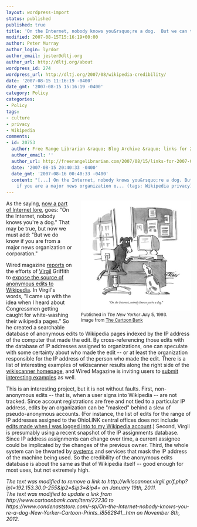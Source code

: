 ```yaml
---
layout: wordpress-import
status: published
published: true
title: 'On the Internet, nobody knows you&rsquo;re a dog.  But we can tell if you are a major news organization or corporation.'
modified: 2007-08-15T15:16:19+00:00
author: Peter Murray
author_login: lyrdor
author_email: jester@dltj.org
author_url: http://dltj.org/about
wordpress_id: 274
wordpress_url: http://dltj.org/2007/08/wikipedia-credibility/
date: '2007-08-15 11:16:19 -0400'
date_gmt: '2007-08-15 15:16:19 -0400'
category: Policy
categories:
- Policy
tags:
- culture
- privacy
- Wikipedia
comments:
- id: 20753
  author: Free Range Librarian &raquo; Blog Archive &raquo; links for 2007-08-16
  author_email: ''
  author_url: http://freerangelibrarian.com/2007/08/15/links-for-2007-08-16/
  date: '2007-08-15 20:40:33 -0400'
  date_gmt: '2007-08-16 00:40:33 -0400'
  content: "[...] On the Internet, nobody knows you&rsquo;re a dog. But we can tell
    if you are a major news organization o... (tags: Wikipedia privacy) [...]"
---
```

<div style="width:300px; font-size:85%; float: right; padding: 0 0 1.5em 2em;"><img src="/wp-content/uploads/2007/08/peter-steiner-on-the-internet-nobody-knows-you-re-a-dog-new-yorker-cartoon.jpg" alt="Illustration of a dog, sitting at a computer terminal, talking to another dog.  Includes caption: &ldquo;On the Internet, nobody knows you&rsquo;re a dog.&rdquo;" />Published in <i>The New Yorker</i> July 5, 1993.<br />Image from <a href="https://www.condenaststore.com/-sp/On-the-Internet-nobody-knows-you-re-a-dog-New-Yorker-Cartoon-Prints_i8562841_.htm" title="Peter Steiner : &#8220;On the Internet, nobody knows you&#8217;re a dog.&#8221; - Cartoonbank.com">The Cartoon Bank</a></div>
<p>As the saying, <a href="http://query.nytimes.com/gst/fullpage.html?res=9F00E7DE113FF937A25751C1A9669C8B63&#038;sec=&#038;spon=&#038;partner=permalink&#038;exprod=permalink" title="Cartoon Captures Spirit of the Internet  - New York Times">now a part of Internet lore</a>, goes:  "On the Internet, nobody knows you're a dog."  That may be true, but now we must add: "But we do know if you are from a major news organization or corporation."</p>
<p>Wired magazine <a href="http://web.archive.org/web/20140209203337/http://www.wired.com/politics/onlinerights/news/2007/08/wiki_tracker?currentPage=all" title="Wired News:  See Who&#039;s Editing Wikipedia - Diebold, the CIA, a Campaign">reports</a> on the efforts of <a href="http://virgil.gr" title="VIRGIL.GRiffith">Virgil</a> Griffith to <a href="http://web.archive.org/web/20130510070028/http://wikiscanner.virgil.gr/" title="List anonymous wikipedia edits from interesting organizations">expose the source of anonymous edits to Wikipedia</a>.  In Virgil's words, "I came up with the idea when I heard about Congressmen getting caught for white-washing their wikipedia pages."  So he created a searchable database of anonymous edits to Wikipedia pages indexed by the IP address of the computer that made the edit.  By cross-referencing those edits with the database of IP addresses assigned to organizations, one can speculate with some certainty about who made the edit -- or at least the organization responsible for the IP address of the person who made the edit.  There is a list of interesting examples of wikiscanner results along the right side of the <a href="http://web.archive.org/web/20130510070028/http://wikiscanner.virgil.gr/" title="List anonymous wikipedia edits from interesting organizations">wikiscanner homepage</a>, and Wired Magazine is inviting users to <a href="http://blog.wired.com/27bstroke6/wikiwatch/" title="List of interesting Wikipedia edits on Wired Blogs">submit interesting examples</a> as well.</p>
<p>This is an interesting project, but it is not without faults.  First, non-anonymous edits -- that is, when a user signs into Wikipedia -- are not tracked.  Since account registrations are free and not tied to a particular IP address, edits by an organization can be "masked" behind a slew of pseudo-anonymous accounts.  (For instance, the <span class="removed_link" title="http://wikiscanner.virgil.gr/f.php?ip1=192.153.30.0-255&amp;ip2=&amp;ip3=&amp;ip4=">list of edits for the range of IP addresses assigned to the OhioLINK central offices</span> does not include <a href="http://en.wikipedia.org/w/index.php?limit=50&#038;title=Special%3AContributions&#038;contribs=user&#038;target=DataGazetteer&#038;namespace=0&#038;year=&#038;month=-1" title="Wikipedia edits for Peter Murray">edits made when I was logged into to my Wikipedia account</a>.)  Second, Virgil is presumably using a recent snapshot of the IP assignments database.  Since IP address assignments can change over time, a current assignee could be implicated by the changes of the previous owner.  Third, the whole system can be thwarted by <a href="http://tor.eff.org/" title="Tor: anonymity online (homepage)">systems</a> and services that mask the IP address of the machine being used.  So the credibility of the anonymous edits database is about the same as that of Wikipedia itself -- good enough for most uses, but not extremely high.</p>
<p style="padding:0;margin:0;font-style:italic;" class="removed_link">The text was modified to remove a link to http://wikiscanner.virgil.gr/f.php?ip1=192.153.30.0-255&ip2=&ip3=&ip4= on January 19th, 2011.</p>
<p style="padding:0;margin:0;font-style:italic;">The text was modified to update a link from http://www.cartoonbank.com/item/22230 to https://www.condenaststore.com/-sp/On-the-Internet-nobody-knows-you-re-a-dog-New-Yorker-Cartoon-Prints_i8562841_.htm on November 8th, 2012.</p>
